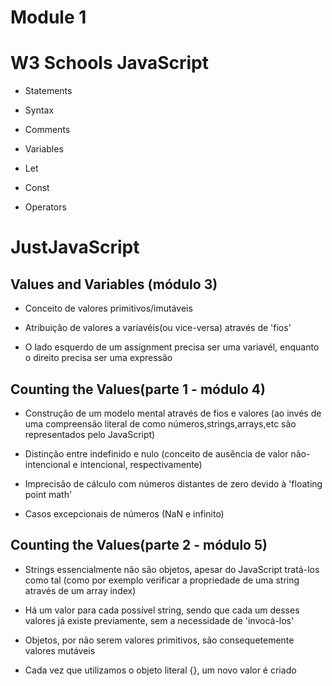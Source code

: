 # Module 1
<h1> W3 Schools JavaScript </h1>

- <p> <a href:'https://www.w3schools.com/js/js_statements.asp'> Statements </a> </p>
- <p> <a href:'https://www.w3schools.com/js/js_syntax.asp'> Syntax </a> </p>
- <p> <a href:'https://www.w3schools.com/js/js_comments.asp'> Comments </a> </p>
- <p> <a href:'https://www.w3schools.com/js/js_variables.asp'> Variables </a> </p>
- <p> <a href:'https://www.w3schools.com/js/js_let.asp'> Let </a> </p>
- <p> <a href:'https://www.w3schools.com/js/js_const.asp'> Const </a> </p>
- <p> <a href:'https://www.w3schools.com/js/js_operators.asp'> Operators </a> </p>

 
<h1> JustJavaScript </h1>

<h2> Values and Variables (módulo 3) </h2>

- <p> Conceito de valores primitivos/imutáveis </p>
- <p> Atribuição de valores a variavéis(ou vice-versa) através de 'fios' </p>
- <p> O lado esquerdo de um assignment precisa ser uma variavél, enquanto o direito precisa ser uma expressão </p>

<h2> Counting the Values(parte 1 - módulo 4) </h2>

- <p> Construção de um modelo mental através de fios e valores (ao invés de uma compreensão literal de como números,strings,arrays,etc são representados pelo JavaScript) </p>
- <p> Distinção entre indefinido e nulo (conceito de ausência de valor não-intencional e intencional, respectivamente) <p>
- <p> Imprecisão de cálculo com números distantes de zero devido à 'floating point math' </p>
- <p> Casos excepcionais de números (NaN e infinito) </p>
 
<h2> Counting the Values(parte 2 - módulo 5) </h2>

- <p> Strings essencialmente não são objetos, apesar do JavaScript tratá-los como tal (como por exemplo verificar a propriedade de uma string através de um array index) </p>
- <p> Há um valor para cada possível string, sendo que cada um desses valores já existe previamente, sem a necessidade de 'invocá-los' </p>
- <p> Objetos, por não serem valores primitivos, são consequetemente valores mutáveis </p>
- <p> Cada vez que utilizamos o objeto literal {}, um novo valor é criado </p>
